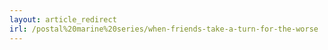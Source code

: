 ```yaml
---
layout: article_redirect
irl: /postal%20marine%20series/when-friends-take-a-turn-for-the-worse
---
```

